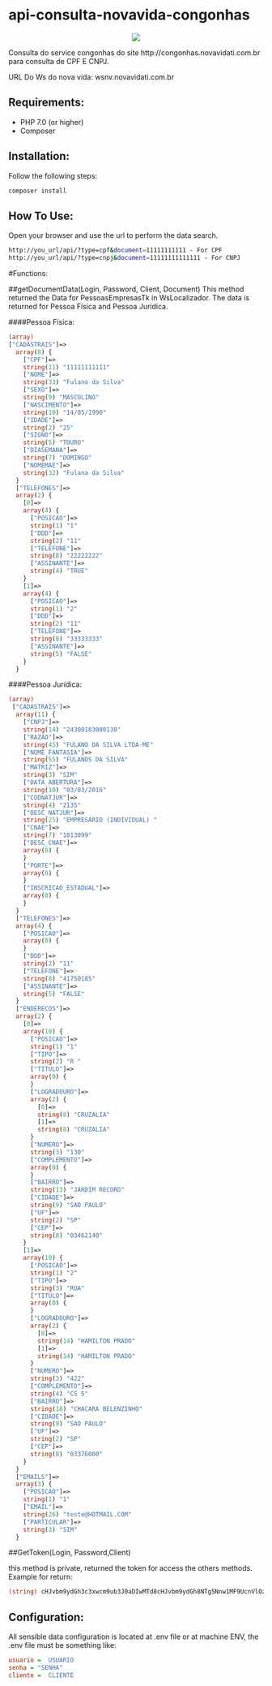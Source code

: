 # api-consulta-novavida-congonhas
<p align="center"><img src="http://congonhas.novavidati.com.br/images/logo.png"></p>
Consulta do service congonhas do site http://congonhas.novavidati.com.br para consulta de CPF E CNPJ.

URL Do Ws do nova vida:
wsnv.novavidati.com.br

## Requirements:
- PHP 7.0 (or higher)
- Composer

## Installation:

Follow the following steps:

```bash
composer install
```

## How To Use:

Open your browser and use the url to perform the data search.

```bash
http://you_url/api/?type=cpf&document=11111111111 - For CPF
http://you_url/api/?type=cnpj&document=11111111111111 - For CNPJ
```

#Functions:

##getDocumentData(Login, Password, Client, Document)
This method returned the Data for PessoasEmpresasTk in WsLocalizador.
The data is returned for Pessoa Física and Pessoa Jurídica.

####Pessoa Física:
``` php
(array) 
["CADASTRAIS"]=>
  array(8) {
    ["CPF"]=>
    string(11) "11111111111"
    ["NOME"]=>
    string(33) "Fulano da Silva"
    ["SEXO"]=>
    string(9) "MASCULINO"
    ["NASCIMENTO"]=>
    string(10) "14/05/1990"
    ["IDADE"]=>
    string(2) "25"
    ["SIGNO"]=>
    string(5) "TOURO"
    ["DIASEMANA"]=>
    string(7) "DOMINGO"
    ["NOMEMAE"]=>
    string(32) "Fulana da Silva"
  }
  ["TELEFONES"]=>
  array(2) {
    [0]=>
    array(4) {
      ["POSICAO"]=>
      string(1) "1"
      ["DDD"]=>
      string(2) "11"
      ["TELEFONE"]=>
      string(8) "22222222"
      ["ASSINANTE"]=>
      string(4) "TRUE"
    }
    [1]=>
    array(4) {
      ["POSICAO"]=>
      string(1) "2"
      ["DDD"]=>
      string(2) "11"
      ["TELEFONE"]=>
      string(8) "33333333"
      ["ASSINANTE"]=>
      string(5) "FALSE"
    }
  }
```

####Pessoa Jurídica:
``` php
(array) 
 ["CADASTRAIS"]=>
  array(11) {
    ["CNPJ"]=>
    string(14) "24300183000130"
    ["RAZAO"]=>
    string(45) "FULANO DA SILVA LTDA-ME"
    ["NOME_FANTASIA"]=>
    string(55) "FULANOS DA SILVA"
    ["MATRIZ"]=>
    string(3) "SIM"
    ["DATA_ABERTURA"]=>
    string(10) "03/03/2016"
    ["CODNATJUR"]=>
    string(4) "2135"
    ["DESC_NATJUR"]=>
    string(25) "EMPRESÁRIO (INDIVIDUAL) "
    ["CNAE"]=>
    string(7) "1813099"
    ["DESC_CNAE"]=>
    array(0) {
    }
    ["PORTE"]=>
    array(0) {
    }
    ["INSCRICAO_ESTADUAL"]=>
    array(0) {
    }
  }
  ["TELEFONES"]=>
  array(4) {
    ["POSICAO"]=>
    array(0) {
    }
    ["DDD"]=>
    string(2) "11"
    ["TELEFONE"]=>
    string(8) "41750185"
    ["ASSINANTE"]=>
    string(5) "FALSE"
  }
  ["ENDERECOS"]=>
  array(2) {
    [0]=>
    array(10) {
      ["POSICAO"]=>
      string(1) "1"
      ["TIPO"]=>
      string(2) "R "
      ["TITULO"]=>
      array(0) {
      }
      ["LOGRADOURO"]=>
      array(2) {
        [0]=>
        string(8) "CRUZALIA"
        [1]=>
        string(8) "CRUZALIA"
      }
      ["NUMERO"]=>
      string(3) "130"
      ["COMPLEMENTO"]=>
      array(0) {
      }
      ["BAIRRO"]=>
      string(13) "JARDIM RECORD"
      ["CIDADE"]=>
      string(9) "SAO PAULO"
      ["UF"]=>
      string(2) "SP"
      ["CEP"]=>
      string(8) "03462140"
    }
    [1]=>
    array(10) {
      ["POSICAO"]=>
      string(1) "2"
      ["TIPO"]=>
      string(3) "RUA"
      ["TITULO"]=>
      array(0) {
      }
      ["LOGRADOURO"]=>
      array(2) {
        [0]=>
        string(14) "HAMILTON PRADO"
        [1]=>
        string(14) "HAMILTON PRADO"
      }
      ["NUMERO"]=>
      string(3) "422"
      ["COMPLEMENTO"]=>
      string(4) "CS 5"
      ["BAIRRO"]=>
      string(18) "CHACARA BELENZINHO"
      ["CIDADE"]=>
      string(9) "SAO PAULO"
      ["UF"]=>
      string(2) "SP"
      ["CEP"]=>
      string(8) "03376000"
    }
  }
  ["EMAILS"]=>
  array(3) {
    ["POSICAO"]=>
    string(1) "1"
    ["EMAIL"]=>
    string(26) "teste@HOTMAIL.COM"
    ["PARTICULAR"]=>
    string(3) "SIM"
  }
```


##GetToken(Login, Password,Client)

this method is private, returned the token for access the others methods.
Example for return:
``` php
(string) cHJvbm9ydGh3c3xwcm9ub3J0aDIwMTd8cHJvbm9ydGh8NTg5Nnw1MF9UcnVlOzUxX1RydWU7NTJfVHJ1ZTs1M19UcnVlOzU0X1RydWU7NTVfVHJ1ZTs1Nl9UcnVlOzU3X1RydWU7NThfVHJ1ZTs1OV9UcnVlOzYwX1RydWU7NzBfVHJ1ZTs3MV9UcnVlOzcyX1RydWU7NzlfVHJ1ZTs4NF9UcnVlOzk0X1RydWU7OTZfVHJ1ZTs5N19UcnVlOzk5X1RydWU7NjFfVHJ1ZTs2Ml9UcnVlOzYzX1RydWU7NjRfVHJ1ZTs2NV9UcnVlOzY2X1RydWU7NjdfVHJ1ZTs2OF9UcnVlOzY5X1RydWU7NzNfVHJ1ZTs3NF9UcnVlOzc1X1RydWU7NzZfVHJ1ZTs4MF9UcnVlOzk4X1RydWU7fDU3MjM2MzR8OTh8MjAxMTIwMTcxNzA4MjB8MjAxLjYuMjI3LjI0MQ
```


## Configuration:

All sensible data configuration is located at .env file or at machine ENV, the .env file must be something like:

```ini
usuario =  USUARIO
senha = "SENHA"
cliente =  CLIENTE
```

